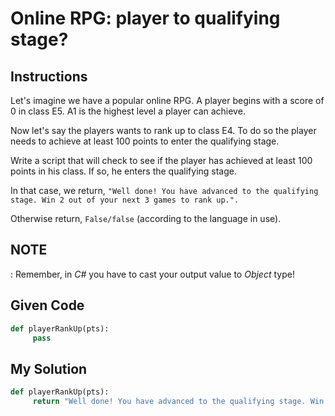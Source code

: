 # Online RPG: player to qualifying stage?

## Instructions

Let's imagine we have a popular online RPG. A player begins with a score of 0 in class E5. A1 is the highest level a player can achieve.

Now let's say the players wants to rank up to class E4. To do so the player needs to achieve at least 100 points to enter the qualifying stage.

Write a script that will check to see if the player has achieved at least 100 points in his class. If so, he enters the qualifying stage.

In that case, we return, `"Well done! You have advanced to the qualifying stage. Win 2 out of your next 3 games to rank up.".`

Otherwise return, `False/false` (according to the language in use).

## NOTE
: Remember, in *C#* you have to cast your output value to *Object* type!

## Given Code
```python
def playerRankUp(pts):
     pass
```

## My Solution
```python
def playerRankUp(pts):
     return "Well done! You have advanced to the qualifying stage. Win 2 out of your next 3 games to rank up." if pts >= 100 else False
```
